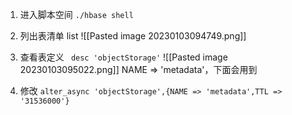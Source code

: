 1. 进入脚本空间
	`./hbase shell`

 2. 列出表清单
	 list
![[Pasted image 20230103094749.png]]

3. 查看表定义
	` desc 'objectStorage'`
![[Pasted image 20230103095022.png]]
NAME => 'metadata'，下面会用到

4. 修改
	`alter_async 'objectStorage',{NAME => 'metadata',TTL => '31536000'}`
